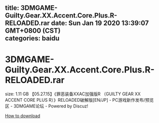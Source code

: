 
title: 3DMGAME-Guilty.Gear.XX.Accent.Core.Plus.R-RELOADED.rar
date: Sun Jan 19 2020 13:39:07 GMT+0800 (CST)    
categories: baidu
---

# 3DMGAME-Guilty.Gear.XX.Accent.Core.Plus.R-RELOADED.rar
size: 1.11 GB
 【05.27.15】《罪恶装备XXAC加强版R （GUILTY GEAR XX ACCENT CORE PLUS R）》RELOADED破解版[EN/JP] - PC游戏新作发布/预览区 - 3DMGAME论坛 - Powered by Discuz!
 

[How to download](https://bpcam.bemobtrk.com/go/2ceec3aa-1ca2-46d6-b9ff-aaa5c184517c?jno=2137)